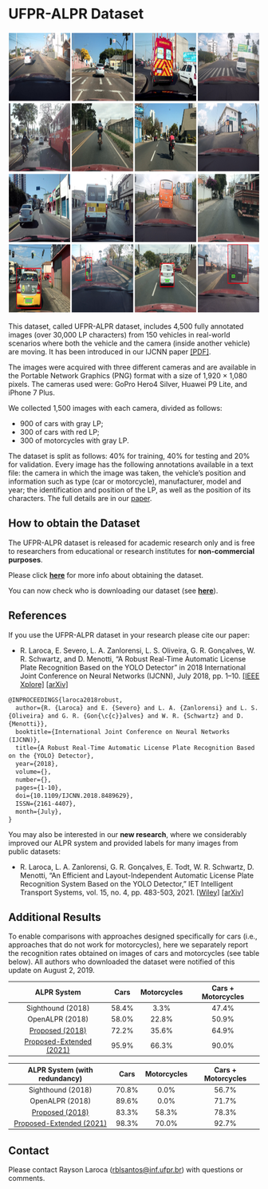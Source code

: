 # UFPR-ALPR Dataset

<img src="./media/samples.png" width="989" height="565" />

This dataset, called UFPR-ALPR dataset, includes 4,500 fully annotated images (over 30,000 LP characters) from 150 vehicles in real-world scenarios where both the vehicle and the camera (inside another vehicle) are moving. It has been introduced in our IJCNN paper [[PDF]](./pdfs/laroca2018robust.pdf).

The images were acquired with three different cameras and are available in the Portable Network Graphics (PNG) format with a size of 1,920 × 1,080 pixels. The cameras used were: GoPro Hero4 Silver, Huawei P9 Lite, and iPhone 7 Plus.

We collected 1,500 images with each camera, divided as follows:

* 900 of cars with gray LP;
* 300 of cars with red LP;
* 300 of motorcycles with gray LP.

The dataset is split as follows: 40% for training, 40% for testing and 20% for validation. Every image has the following annotations available in a text file: the camera in which the image was taken, the vehicle’s position and information such as type (car or motorcycle), manufacturer, model and year; the identification and position of the LP, as well as the position of its characters. The full details are in our [paper](./pdfs/laroca2018robust.pdf).

## How to obtain the Dataset

The UFPR-ALPR dataset is released for academic research only and is free to researchers from educational or research institutes for **non-commercial purposes**.

Please click [**here**](./license-agreement.md) for more info about obtaining the dataset.

You can now check who is downloading our dataset (see [**here**](https://www.inf.ufpr.br/rblsantos/misc/ufpr-alpr-map/)).

## References

If you use the UFPR-ALPR dataset in your research please cite our paper:

* R. Laroca, E. Severo, L. A. Zanlorensi, L. S. Oliveira, G. R. Gonçalves, W. R. Schwartz, and D. Menotti, “A Robust Real-Time Automatic License Plate Recognition Based on the YOLO Detector” in 2018 International Joint Conference on Neural Networks (IJCNN), July 2018, pp. 1–10. [[IEEE Xplore]](https://www.doi.org/10.1109/IJCNN.2018.8489629) [[arXiv]](https://arxiv.org/abs/1802.09567)

```
@INPROCEEDINGS{laroca2018robust, 
  author={R. {Laroca} and E. {Severo} and L. A. {Zanlorensi} and L. S. {Oliveira} and G. R. {Gon{\c{c}}alves} and W. R. {Schwartz} and D. {Menotti}}, 
  booktitle={International Joint Conference on Neural Networks (IJCNN)}, 
  title={A Robust Real-Time Automatic License Plate Recognition Based on the {YOLO} Detector}, 
  year={2018}, 
  volume={}, 
  number={}, 
  pages={1-10}, 
  doi={10.1109/IJCNN.2018.8489629}, 
  ISSN={2161-4407}, 
  month={July},
}
```

You may also be interested in our **new research**, where we considerably improved our ALPR system and provided labels for many images from public datasets:

* R. Laroca, L. A. Zanlorensi, G. R. Gonçalves, E. Todt, W. R. Schwartz, D. Menotti, “An Efficient and Layout-Independent Automatic License Plate Recognition System Based on the YOLO Detector,” IET Intelligent Transport Systems, vol. 15, no. 4, pp. 483-503, 2021. [[Wiley]](https://doi.org/10.1049/itr2.12030) [[arXiv]](https://arxiv.org/abs/1909.01754)

## Additional Results

To enable comparisons with approaches designed specifically for cars (i.e., approaches that do not work for motorcycles), here we separately report the recognition rates obtained on images of cars and motorcycles (see table below). All authors who downloaded the dataset were notified of this update on August 2, 2019.

|        ALPR System       |  Cars | Motorcycles | Cars + Motorcycles |
|:------------------------:|:-----:|:-----------:|:------------------:|
|     Sighthound (2018)    | 58.4% |     3.3%    |        47.4%       |
|      OpenALPR (2018)     | 58.0% |    22.8%    |        50.9%       |
|      [Proposed (2018)](./pdfs/laroca2018robust.pdf)     | 72.2% |    35.6%    |        64.9%       |
| [Proposed-Extended (2021)](./pdfs/laroca2021efficient.pdf) | 95.9% |    66.3%    |        90.0%       |

| ALPR System (with redundancy) |  Cars | Motorcycles | Cars + Motorcycles |
|:-----------------------------:|:-----:|:-----------:|:------------------:|
|       Sighthound (2018)       | 70.8% |     0.0%    |        56.7%       |
|        OpenALPR (2018)        | 89.6% |     0.0%    |        71.7%       |
|        [Proposed (2018)](./pdfs/laroca2018robust.pdf)        | 83.3% |    58.3%    |        78.3%       |
|    [Proposed-Extended (2021)](./pdfs/laroca2021efficient.pdf)   | 98.3% |    70.0%    |        92.7%       |

## Contact

Please contact Rayson Laroca ([rblsantos@inf.ufpr.br](mailto:rblsantos@inf.ufpr.br)) with questions or comments.